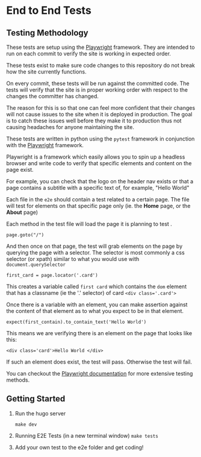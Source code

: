 # End to End Tests

## Testing Methodology
These tests are setup using the [Playwright](https://playwright.dev/python/docs/writing-tests) framework. They are intended to run on each commit to verify the site is working in expected order.

These tests exist to make sure code changes to this repository do not break how the site currently functions. 

On every commit, these tests will be run against the committed code. The tests will verify that the site is in proper working order with respect to the changes the committer has changed.

The reason for this is so that one can feel more confident that their changes will not cause issues to the site when it is deployed in production. The goal is to catch these issues well before they make it to production thus not causing headaches for anyone maintaining the site.


These tests are written in python using the `pytest` framework in conjunction with the [Playwright](https://playwright.dev/python/docs/writing-tests) framework.

Playwright is a framework which easily allows you to spin up a headless browser and write code to verify that specific elements and content on the page exist. 

For example, you can check that the logo on the header nav exists or that a page contains a subtitle with a specific text of, for example, "Hello World"

Each file in the `e2e` should contain a test related to a certain page. The file will test for elements on that specific page only (ie. the **Home** page, or the **About** page)

Each method in the test file will load the page it is planning to test .
```
page.goto("/")
```

And then once on that page, the test will grab elements on the page by querying the page with a selector. The selector is most commonly a css selector (or xpath) similar to what you would use with `document.querySelector`
```
first_card = page.locator('.card')
```
This creates a variable called `first card` which contains the `dom` element that has a classname (ie the '.' selector) of card `<div class='.card'>`

Once there is a variable with an element, you can make assertion against the content of that element as to what you expect to be in that element.
```
expect(first_contain).to_contain_text('Hello World')
```

This means we are verifying there is an element on the page that looks like this:
```
<div class='card'>Hello World </div>
```

If such an element does exist, the test will pass. Otherwise the test will fail.

You can checkout the [Playwright documentation](https://playwright.dev/docs/writing-tests) for more extensive testing methods.

## Getting Started


1. Run the hugo server

    `make dev`

2. Running E2E Tests (in a new terminal window)
    `make tests`

3. Add your own test to the e2e folder and get coding!
